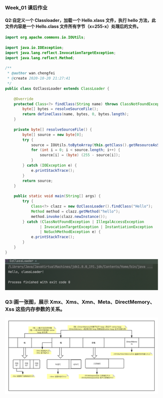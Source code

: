 ### Week_01 课后作业
#### Q2:自定义一个 Classloader，加载一个 Hello.xlass 文件，执行 hello 方法，此文件内容是一个 Hello.class 文件所有字节（x=255-x）处理后的文件。
```java
import org.apache.commons.io.IOUtils;

import java.io.IOException;
import java.lang.reflect.InvocationTargetException;
import java.lang.reflect.Method;

/**
 * @author wan.chengfei
 * @create 2020-10-20 21:27:41
 */
public class OzClassLoader extends ClassLoader {

    @Override
    protected Class<?> findClass(String name) throws ClassNotFoundException {
        byte[] bytes = resolveSourceFile();
        return defineClass(name, bytes, 0, bytes.length);
    }
    
    private byte[] resolveSourceFile() {
        byte[] source = new byte[0];
        try {
            source = IOUtils.toByteArray(this.getClass().getResourceAsStream("/Hello.xlass"));
            for (int i = 0; i < source.length; i++) {
                source[i] = (byte) (255 - source[i]);
            }
        } catch (IOException e) {
            e.printStackTrace();
        }
        return source;
    }

    public static void main(String[] args) {
        try {
            Class<?> clazz = new OzClassLoader().findClass("Hello");
            Method method = clazz.getMethod("hello");
            method.invoke(clazz.newInstance());
        } catch (ClassNotFoundException | IllegalAccessException
                | InvocationTargetException | InstantiationException
                | NoSuchMethodException e) {
            e.printStackTrace();
        }
    }
}
```
![avatar](/Week_01/image/Week01-Q2.png)

### Q3:画一张图，展示 Xmx、Xms、Xmn、Meta、DirectMemory、Xss 这些内存参数的关系。

![avatar](/Week_01/image/Week01-Q3.png)